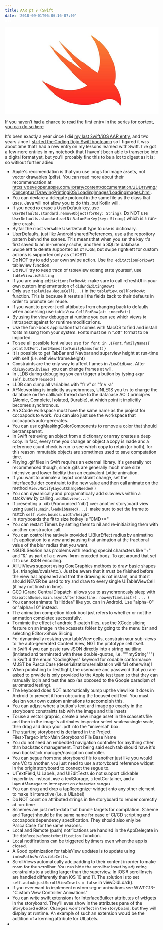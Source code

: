 ```yaml
---
title: AAR pt 9 (Swift)
date: '2018-09-01T06:00:16-07:00'
---
```

![Swift](/assets/images/swift.jpg)

If you haven’t had a chance to read the first entry in the series for context, <a href="/post/after-action-review-aar/">you can do so here</a>

It's been exactly a year since I did <a href="/post/aar-pt-4-swift-xcode/">my last Swift/iOS AAR entry</a>, and two years since I <a href="/post/day-1-ios-fundamentals/">started the Coding Dojo Swift bootcamp</a> so I figured it was about time that I had a new entry on my lessons learned with Swift.  I've got a few more entries in my notebook that I haven't been able to transcribe into a digital format yet, but you'll probably find this to be a lot to digest as it is; so without further adieu: 

* Apple's recomendation is that you use .pngs for image assets, not vector drawables (pdfs).  You can read more about their recommendation at <a href="https://developer.apple.com/library/content/documentation/2DDrawing/Conceptual/DrawingPrintingiOS/LoadingImages/LoadingImages.htm">https://developer.apple.com/library/content/documentation/2DDrawing/Conceptual/DrawingPrintingiOS/LoadingImages/LoadingImages.html</a>.
* You can declare a delegate protocol in the same file as the class that uses.  Java will not allow you to do this, but Kotlin will.
* If you need to erase a UserDefault key, use `UserDefaults.standard.removeObject(forKey: String)`. Do NOT use` UserDefaults.standard.setNilValueForKey(key: String)` which is a run-time crash.
* By far the most versatile UserDefault type to use is dictionary.
* UserDefaults, just like Android sharedPreferences, use a the repository pattern behind the scenes.  This means that when you set the key it's first saved to an in-memory cache, and then a SQLite database.
* Swipe left to delete supported as of iOS8, but swipe right/left for custom actions is supported only as of iOS11
* Do NOT try to add your own swipe action.  Use the` editActionForRowAt` tableview function.
* Do NOT try to keep track of tableView editing state yourself, use `tableView.isEditing`
* If you are using `editActionsForRowAt `make sure to call refreshUI in your own custom implementation of `didEndEditingRowAt`
* Only use `tableView.dequeCell(...)` in the `tableView.cellForRowAt `function. This is because it resets all the fields back to their defaults in order to promote cell reuse.
* If you want to prevent cell attributes from changing back to defaults when accessing use `tableView.CellForRow(at: indexPath)`
* By using the view debugger at runtime you can see which views to introspect against for runtime modifications.
* Use the font-book application that comes with MacOS to find and install fonts missing from your system.  Fonts must be in ".otf" format to be imported.
* To see all possible font values use `for font in UIFont.familyNames{ print(UIFont.fontNames(forFamilyName:font)}`
* It is possible to get TabBar and Navbar and superview height at run-time with self (i.e. self.view.frame.height)
* Constraints are the only way to affect frames in `ViewDidLoad`.  After `didLayoutSubviews `you can change frames at will.
* In LLDB during debugging you can trigger a button by typing `expr self.buttonPressed()`
* LLDB can dump all variables with "fr v" or "fr v -a"
* AFNetworking is implicitly asynchronous, UNLESS you try to change the database on the callback thread due to the database ACID principles (Atomic, Complete, Isolated, Durable), at which point it implicitly becomes synchronous.
* An XCode workspace must have the same name as the project for cocoapods to work.  You can also just use the workspace that cocoapods auto-generates.
* You can use cgMaskingColorComponents to remove a color that should be transparent.
* In Swift retrieving an object from a dictionary or array creates a deep copy.  In fact, every time you change an object a copy is made and a reference count check is run to see which copy to retain (or both); for this reason immutable objects are sometimes used to save computation time.
* Playing .gif files in Swift requires an external library.  It's generally not recommended though, since .gifs are generally much more size intensive and lower fidelity than an equivalent Lottie animation.
* If you want to animate a layout constraint change, set the InterfaceBuilder constraint to the new value and then call animate on the method `View.NotifyLayoutChangeNeeded()`
* You can dynamically and programatically add subviews within a stackview by calling `.addSubview(...)`
* If presenting a .xib (Pronounced 'nib') over another storyboard view using `Bundle.main.loadNibNamed(...) `make sure to set the frame to match `self.view.bounds.width/height`
* In storyboards the fit to size hotkey is "CMD+="
* You can restart Timers by setting them to nil and re-initializing them with another constructor call.
* You can control the natively provided UIBlurEffect radius by animating it's application to a view and pausing that animation at the fractional value of the blur radius that you want.
* NSURLSession has problems with reading special characters like "+" and "&" as part of a x-www-form-encoded body.  To get around that set it to use JSON encoding.
* All UIViews support using CoreGraphics methods to draw basic shapes (i.e. triangles/ovals/etc.).  Just be aware that it must be finished before the view has appeared and that the drawing is not instant, and that it should NEVER be used to try and draw to every single UITableViewCell (it may not finish in time).
* GCD (Grand Central Dispatch) allows you to asynchronously sleep with `DispatchQueue.main.asyncAfter(deadline: now+myTimeLimit){ ... }`
* You cannot animate "isHidden" like you can in Android. Use "alpha=0" or "alpha=1.0" instead.
* The animation completion block bool just refers to whether or not the animation completed successfully.
* To mimic the effect of android 9-patch files, use the XCode slicing feature on an image in the xcassets folder by going to the menu bar and selecting Editor>Show Slicing
* For dynamically resizing your tableView cells, constrain your sub-views to the auto-generated Content View, NOT the prototype cell itself.
* In Swift 4 you can paste raw JSON directly into a string multiline (initiated and terminated with three double-quotes, i.e. """myString""")
* In Swift 4 the enum "CodingKeys" keyword for codable conformance MUST be PascalCase (deserialization/serialization will fail otherwise)!
* When publishing to Testflight, the username and password that you are asked to provide is only provided to the Apple test team so that they can manually login and test the app (as opposed to the Google paradigm of automated testing).
* The keyboard does NOT automatically bump up the view like it does in Android  to prevent it from obscuring the focused editText.  You must design your own custom animations to accomplish this.
* You can adjust where a button's text and image go exactly in the storyboard constraints tab with the image and title insets.
* To use a vector graphic, create a new image asset in the xcassets file and then in the image's attributes inspector select scales>single scale, then drag and drop your .pdf into the "universal" box.
* The starting storyboard is declared in the Project Files>Target>Info>Main Storyboard File Base Name
* You do not need an embedded navigation controller for anything other than backstack management.  That being said each tab should have it's own backstack manager/navigation controller.
* You can segue from one storyboard file to another just like you would one VC to another, you just need to use a storyboard reference widget in the origin storyboard to connect the segue to.
* UITextField, UILabels, and UIEditTexts do not support clickable hyperlinks.  Instead, use a textStorage, a textContainer, and a layoutManager to introspect on character ranges. 
* You can drag and drop a tapRecognizer widget onto any other element to make it interactive (i.e. a UILabel)
* Do NOT count on attributed strings in the storyboard to render correctly at run-time.
* Schemes are just meta-data that bundle targets for compilation.  Scheme and Target should be the same name for ease of CI/CD scripting and cocoapods dependency specification.  They should also only be PascalCase, for the same reasons.
* Local and Remote (push) notifications are handled in the AppDelegate in the `didReceiveRemoteNotification `function.
* Local notifications can be triggered by timers even when the app is closed.
* A Good optimization for tableView updates is to update using `indexPathsForVisibleCells`.
* ScrollViews automatically add padding to their content in order to make room for the scrollbar.  You can hide the scrollbar inset by adjusting constraints to a setting larger than the superview. In iOS 9 scrollInsets are handled differently than iOS 10 and 11.  The solution is to set `self.autoAdjustScrollViewInsets = false` in viewDidLoad().
* If you ever want to implement custom segue animations see WWDC13-"Custom View Controller Animations"
* You can write swift extensions for InterfaceBuilder attributes of widgets in the storyboard.  They'll even show in the attributes pane of the Storyboard editor.  Changes won't reflect in the storyboard, but they will display at runtime.  An example of such an extension would be the addition of a kerning attribute for UILabels.
*
